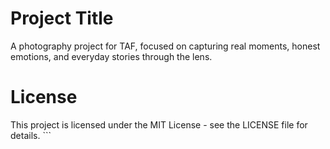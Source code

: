 # Project Title

A photography project for TAF, focused on capturing real moments, honest emotions, and everyday stories through the lens.

# License
This project is licensed under the MIT License - see the LICENSE file for details. ```